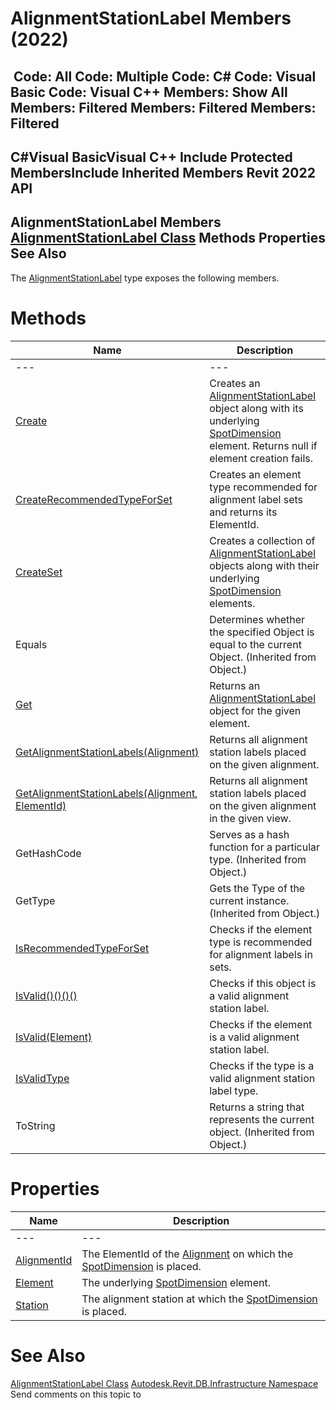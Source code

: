 # AlignmentStationLabel Members (2022)

﻿
 Code: All Code: Multiple Code: C# Code: Visual Basic Code: Visual C++  Members: Show All Members: Filtered Members: Filtered Members: Filtered   
---  
C#Visual BasicVisual C++
Include Protected MembersInclude Inherited Members
Revit 2022 API  
---  
AlignmentStationLabel Members  
[AlignmentStationLabel Class](5c51c34b-8b34-99fe-d8c6-b6f1ba7caba7.md "AlignmentStationLabel Class") Methods Properties See Also  
---  
The [AlignmentStationLabel](5c51c34b-8b34-99fe-d8c6-b6f1ba7caba7.md "AlignmentStationLabel Class") type exposes the following members.
# Methods
| Name | Description |
| --- | --- |
| --- | --- | --- |
| [Create](eb69d2d4-5a55-6402-ae7b-d1049fdba2d4.md "Create Method") | Creates an [AlignmentStationLabel](5c51c34b-8b34-99fe-d8c6-b6f1ba7caba7.md "AlignmentStationLabel Class") object along with its underlying [SpotDimension](f3c633ac-1595-cb8d-5c1b-66eb3eefb433.md "SpotDimension Class") element. Returns null if element creation fails. |
| [CreateRecommendedTypeForSet](39150210-06f8-595d-d255-879d7e2e25e3.md "CreateRecommendedTypeForSet Method") | Creates an element type recommended for alignment label sets and returns its ElementId. |
| [CreateSet](bbb3fb20-cbc6-f6aa-cc23-ae7ad73747b3.md "CreateSet Method") | Creates a collection of [AlignmentStationLabel](5c51c34b-8b34-99fe-d8c6-b6f1ba7caba7.md "AlignmentStationLabel Class") objects along with their underlying [SpotDimension](f3c633ac-1595-cb8d-5c1b-66eb3eefb433.md "SpotDimension Class") elements. |
| Equals | Determines whether the specified Object is equal to the current Object. (Inherited from Object.) |
| [Get](f13fa262-5cd2-8bf8-ca0f-ed6c4768c129.md "Get Method") | Returns an [AlignmentStationLabel](5c51c34b-8b34-99fe-d8c6-b6f1ba7caba7.md "AlignmentStationLabel Class") object for the given element. |
| [GetAlignmentStationLabels(Alignment)](0cae55cf-ef69-817a-d284-65f2141761f9.md "GetAlignmentStationLabels Method \(Alignment\)") | Returns all alignment station labels placed on the given alignment. |
| [GetAlignmentStationLabels(Alignment, ElementId)](e078bd76-8b9d-d02b-5fb7-ddfafa988f65.md "GetAlignmentStationLabels Method \(Alignment, ElementId\)") | Returns all alignment station labels placed on the given alignment in the given view. |
| GetHashCode | Serves as a hash function for a particular type.  (Inherited from Object.) |
| GetType | Gets the Type of the current instance. (Inherited from Object.) |
| [IsRecommendedTypeForSet](df3f1355-5c15-5665-23e6-520ce91c8815.md "IsRecommendedTypeForSet Method") | Checks if the element type is recommended for alignment labels in sets. |
| [IsValid()()()()](6bf584e2-0e6c-418a-e1e4-8d1ea21554a8.md "IsValid Method") | Checks if this object is a valid alignment station label. |
| [IsValid(Element)](0e2a45b1-c04d-280b-bd73-588a7370245e.md "IsValid Method \(Element\)") | Checks if the element is a valid alignment station label. |
| [IsValidType](ff11b964-e6e7-9dad-fbf1-461244fcf010.md "IsValidType Method") | Checks if the type is a valid alignment station label type. |
| ToString | Returns a string that represents the current object. (Inherited from Object.) |

# Properties
| Name | Description |
| --- | --- |
| --- | --- | --- |
| [AlignmentId](0546b98b-a6c8-d23e-275b-8e78ea0594e8.md "AlignmentId Property") | The ElementId of the [Alignment](6594712d-3b22-9b08-ab4c-782df88f36d1.md "Alignment Class") on which the [SpotDimension](f3c633ac-1595-cb8d-5c1b-66eb3eefb433.md "SpotDimension Class") is placed. |
| [Element](29b63668-f113-d2fe-7d79-0f30ecac4d89.md "Element Property") | The underlying [SpotDimension](f3c633ac-1595-cb8d-5c1b-66eb3eefb433.md "SpotDimension Class") element. |
| [Station](1558579e-cdee-03ca-58b1-5630fe0fa0c1.md "Station Property") | The alignment station at which the [SpotDimension](f3c633ac-1595-cb8d-5c1b-66eb3eefb433.md "SpotDimension Class") is placed. |

# See Also
[AlignmentStationLabel Class](5c51c34b-8b34-99fe-d8c6-b6f1ba7caba7.md "AlignmentStationLabel Class")
[Autodesk.Revit.DB.Infrastructure Namespace](cedea963-42a0-acf8-0f0e-5477c4212ae9.md "Autodesk.Revit.DB.Infrastructure Namespace")
Send comments on this topic to 